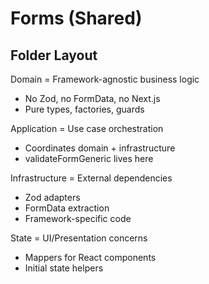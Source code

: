# Forms (Shared)

## Folder Layout

Domain = Framework-agnostic business logic

- No Zod, no FormData, no Next.js
- Pure types, factories, guards

Application = Use case orchestration

- Coordinates domain + infrastructure
- validateFormGeneric lives here

Infrastructure = External dependencies

- Zod adapters
- FormData extraction
- Framework-specific code

State = UI/Presentation concerns

- Mappers for React components
- Initial state helpers
